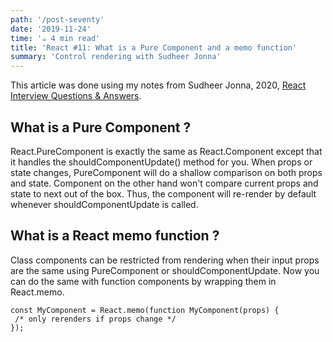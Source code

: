 ```yaml
---
path: '/post-seventy'
date: '2019-11-24'
time: '☕️ 4 min read'
title: 'React #11: What is a Pure Component and a memo function'
summary: 'Control rendering with Sudheer Jonna'
---
```


This article was done using my notes from Sudheer Jonna, 2020, [React Interview Questions & Answers](https://github.com/sudheerj/reactjs-interview-questions#what-is-react).

## What is a Pure Component ?

React.PureComponent is exactly the same as React.Component except that it handles the shouldComponentUpdate() method for you. When props or state changes, PureComponent will do a shallow comparison on both props and state. Component on the other hand won't compare current props and state to next out of the box. Thus, the component will re-render by default whenever shouldComponentUpdate is called.

## What is a React memo function ?

Class components can be restricted from rendering when their input props are the same using PureComponent or shouldComponentUpdate. Now you can do the same with function components by wrapping them in React.memo.

```
const MyComponent = React.memo(function MyComponent(props) {
 /* only rerenders if props change */
});
```
